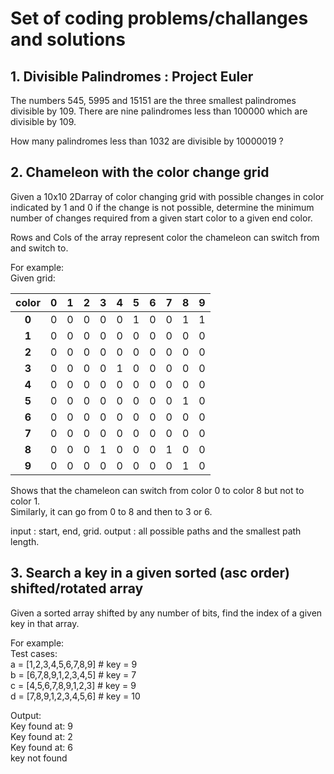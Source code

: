 # Set of coding problems/challanges and solutions
## 1. Divisible Palindromes : Project Euler
The numbers 545, 5995 and 15151 are the three smallest palindromes divisible by 109. There are nine palindromes less than 100000 which are divisible by 109.

How many palindromes less than 1032
are divisible by 10000019 ?

## 2. Chameleon with the color change grid 
Given a 10x10 2Darray of color changing grid with possible changes in color indicated by 1 and 0 if the change is not possible, determine the minimum number of changes required from a given start color to a given end color.

Rows and Cols of the array represent color the chameleon can switch from and switch to.

For example:   
Given grid:   


| color | 0 | 1 | 2 | 3 | 4 | 5 | 6 | 7 | 8 | 9 |
|:-------:|---|---|---|---|---|---|---|---|---|---|
| **0**   | 0 | 0 | 0 | 0 | 0 | 1 | 0 | 0 | 1 | 1 |
| **1**   | 0 | 0 | 0 | 0 | 0 | 0 | 0 | 0 | 0 | 0 |
| **2**   | 0 | 0 | 0 | 0 | 0 | 0 | 0 | 0 | 0 | 0 |
| **3**   | 0 | 0 | 0 | 0 | 1 | 0 | 0 | 0 | 0 | 0 |
| **4**   | 0 | 0 | 0 | 0 | 0 | 0 | 0 | 0 | 0 | 0 |
| **5**   | 0 | 0 | 0 | 0 | 0 | 0 | 0 | 0 | 1 | 0 |
| **6**   | 0 | 0 | 0 | 0 | 0 | 0 | 0 | 0 | 0 | 0 |
| **7**   | 0 | 0 | 0 | 0 | 0 | 0 | 0 | 0 | 0 | 0 |
| **8**   | 0 | 0 | 0 | 1 | 0 | 0 | 0 | 1 | 0 | 0 |
| **9**   | 0 | 0 | 0 | 0 | 0 | 0 | 0 | 0 | 1 | 0 | 



Shows that the chameleon can switch from color 0 to color 8 but not to color 1.  
Similarly, it can go from 0 to 8 and then to 3 or 6. 

input : start, end, grid.
output : all possible paths and the smallest path length.
## 3. Search a key in a given sorted (asc order) shifted/rotated array
Given a sorted array shifted by any number of bits, find the index of a given key in that array.

For example:  
Test cases:  
a = [1,2,3,4,5,6,7,8,9] # key = 9  
b = [6,7,8,9,1,2,3,4,5] # key = 7  
c = [4,5,6,7,8,9,1,2,3] # key = 9  
d = [7,8,9,1,2,3,4,5,6] # key = 10  

Output:  
Key found at: 9  
Key found at: 2  
Key found at: 6  
key not found  
